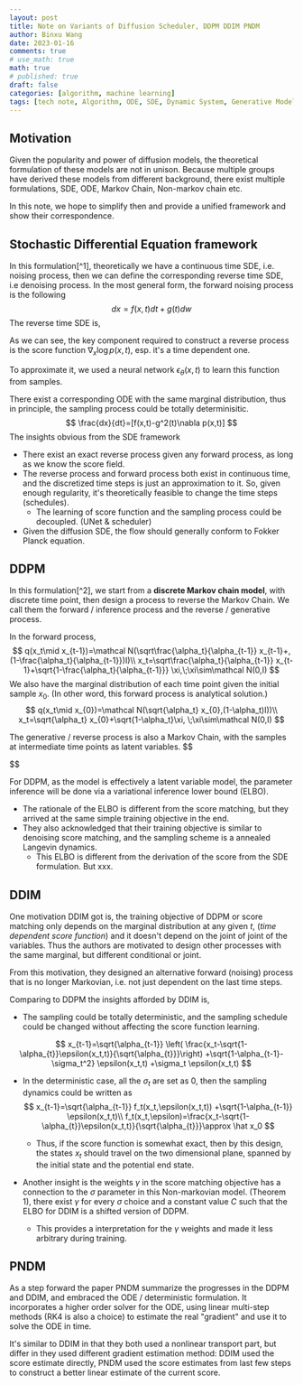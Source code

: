 ```yaml
---
layout: post
title: Note on Variants of Diffusion Scheduler, DDPM DDIM PNDM
author: Binxu Wang
date: 2023-01-16
comments: true
# use_math: true
math: true
# published: true
draft: false
categories: [algorithm, machine learning]
tags: [tech note, Algorithm, ODE, SDE, Dynamic System, Generative Model, Diffusion model]
---
```


## Motivation

Given the popularity and power of diffusion models, the theoretical formulation of these models are not in unison. Because multiple groups have derived these models from different background, there exist multiple formulations, SDE, ODE, Markov Chain, Non-markov chain etc. 

In this note, we hope to simplify then and provide a unified framework and show their correspondence. 

## Stochastic Differential Equation framework

In this formulation[^1], theoretically we have a continuous time SDE, i.e. noising process, then we can define the corresponding reverse time SDE, i.e denoising process. In the most general form, the forward noising process is the following 
$$
dx =f(x,t)dt +g(t)dw
$$
The reverse time SDE is, 



As we can see, the key component required to construct a reverse process is the score function $\nabla_x \log p(x,t)$, esp. it's a time dependent one. 



To approximate it, we used a neural network  $\epsilon_\theta(x,t)$ to learn this function from samples. 



There exist a corresponding ODE with the same marginal distribution, thus in principle, the sampling process could be totally determinisitic. 
$$
\frac{dx}{dt}=[f(x,t)-g^2(t)\nabla p(x,t)]
$$
The insights obvious from the SDE framework

* There exist an exact reverse process given any forward process, as long as we know the score field. 
* The reverse process and forward process both exist in continuous time, and the discretized time steps is just an approximation to it. So, given enough regularity, it's theoretically feasible to change the time steps (schedules). 
  * The learning of score function and the sampling process could be decoupled. (UNet & scheduler) 
* Given the diffusion SDE, the flow should generally conform to Fokker Planck equation. 



## DDPM

In this formulation[^2], we start from a **discrete Markov chain model**, with discrete time point, then design a process to reverse the Markov Chain. We call them the forward / inference process and the reverse / generative process. 

In the forward process, 
$$
q(x_t\mid x_{t-1})=\mathcal N(\sqrt\frac{\alpha_t}{\alpha_{t-1}} x_{t-1}+,(1-\frac{\alpha_t}{\alpha_{t-1}})I)\\
x_t=\sqrt\frac{\alpha_t}{\alpha_{t-1}} x_{t-1}+\sqrt{1-\frac{\alpha_t}{\alpha_{t-1}}} \xi,\;\xi\sim\mathcal N(0,I)
$$
We also have the marginal distribution of each time point given the initial sample $x_0$. (In other word, this forward process is analytical solution.)
$$
q(x_t\mid x_{0})=\mathcal N(\sqrt{\alpha_t} x_{0},(1-\alpha_t)I))\\
x_t=\sqrt{\alpha_t} x_{0}+\sqrt{1-\alpha_t}\xi, \;\xi\sim\mathcal N(0,I)
$$




The generative / reverse process is also a Markov Chain, with the samples at intermediate time points as latent variables. 
$$

$$




For DDPM, as the model is effectively a latent variable model, the parameter inference will be done via a variational inference lower bound (ELBO). 



* The rationale of the ELBO is different from the score matching, but they arrived at the same simple training objective in the end. 
* They also acknowledged that their training objective is similar to denoising score matching, and the sampling scheme is a annealed Langevin dynamics. 
  * This ELBO is different from the derivation of the score from the SDE formulation. But xxx. 





## DDIM

One motivation DDIM got is, the training objective of DDPM or score matching only depends on the marginal distribution at any given $t$, (*time dependent score function*) and it doesn't depend on the joint of joint of the variables. Thus the authors are motivated to design other processes with the same marginal, but different conditional or joint. 



From this motivation, they designed an alternative forward (noising) process that is no longer Markovian, i.e. not just dependent on the last time steps. 





Comparing to DDPM the insights afforded by DDIM is, 

* The sampling could be totally deterministic, and the sampling schedule could be changed without affecting the score function learning. 

$$
x_{t-1}=\sqrt{\alpha_{t-1}} \left( \frac{x_t-\sqrt{1-\alpha_{t}}\epsilon(x_t,t)}{\sqrt{\alpha_{t}}}\right)
+\sqrt{1-\alpha_{t-1}-\sigma_t^2} \epsilon(x_t,t)
+\sigma_t \epsilon(x_t,t)
$$

* In the deterministic case, all the $\sigma_t$ are set as 0, then the sampling dynamics could be written as 
  $$
  x_{t-1}=\sqrt{\alpha_{t-1}} f_t(x_t,\epsilon(x_t,t))
  +\sqrt{1-\alpha_{t-1}} \epsilon(x_t,t)\\
  f_t(x_t,\epsilon)=\frac{x_t-\sqrt{1-\alpha_{t}}\epsilon(x_t,t)}{\sqrt{\alpha_{t}}}\approx \hat x_0
  $$

  * Thus, if the score function is somewhat exact, then by this design, the states $x_t$ should travel on the two dimensional plane, spanned by the initial state and the potential end state. 

* Another insight is the weights $\gamma$ in the score matching objective has a connection to the $\sigma$ parameter in this Non-markovian model. (Theorem 1), there exist $\gamma$ for every $\sigma$ choice and a constant value $C$ such that the ELBO for DDIM is a shifted version of DDPM. 

  * This provides a interpretation for the $\gamma$ weights and made it less arbitrary during training. 









## PNDM

As a step forward the paper PNDM summarize the progresses in the DDPM and DDIM, and embraced the ODE / deterministic formulation. It incorporates a higher order solver for the ODE, using linear multi-step methods (RK4 is also a choice) to estimate the real "gradient" and use it to solve the ODE in time. 

It's similar to DDIM in that they both used a nonlinear transport part, but differ in they used different gradient estimation method: DDIM used the score estimate directly, PNDM used the score estimates from last few steps to construct a better linear estimate of the current score. 

 

